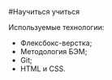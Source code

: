 #Научиться учиться

Используемые технологии:
- Флексбокс-верстка;
- Методология БЭМ;
- Git;
- HTML и CSS.
